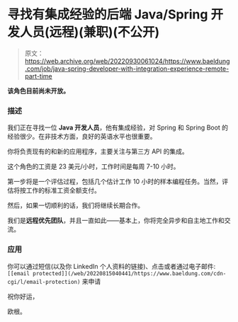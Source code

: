 # 寻找有集成经验的后端 Java/Spring 开发人员(远程)(兼职)(不公开)

> 原文：<https://web.archive.org/web/20220930061024/https://www.baeldung.com/job/java-spring-developer-with-integration-experience-remote-part-time>

**该角色目前尚未开放。**

### **描述**

我们正在寻找一位 **Java 开发人员**，他有集成经验，对 Spring 和 Spring Boot 的经验很少。在非技术方面，良好的英语水平也很重要。

你将负责现有的和新的应用程序，主要关注与第三方 API 的集成。

这个角色的工资是 23 美元/小时，工作时间是每周 7-10 小时。

第一步将是一个评估过程，包括几个估计工作 10 小时的样本编程任务。当然，评估将按工作的标准工资全额支付。

然后，如果一切顺利的话，我们将继续长期合作。

我们是**远程优先团队**，并且一直如此——基本上，你将完全异步和自主地工作和交流。

### **应用**

你可以通过短信(以及你 LinkedIn 个人资料的链接)、点击[](/web/20220815040441/https://www.baeldung.com/job-contact)或者通过电子邮件:`[[email protected]](/web/20220815040441/https://www.baeldung.com/cdn-cgi/l/email-protection)` 来申请

祝你好运，

欧根。